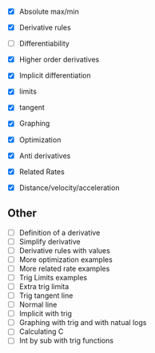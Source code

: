 - [x] Absolute max/min
- [x] Derivative rules
- [ ] Differentiability
- [x] Higher order derivatives
- [x] Implicit differentiation
- [x] limits
- [x] tangent
- [x] Graphing
- [x] Optimization
- [x] Anti derivatives
- [x] Related Rates
- [x]  Distance/velocity/acceleration


## Other
- [ ] Definition of a derivative
- [ ] Simplify derivative 
- [ ] Derivative rules with values
- [ ] More optimization examples
- [ ] More related rate examples
- [ ] Trig Limits examples
- [ ] Extra trig limita
- [ ] Trig tangent line
- [ ] Normal line
- [ ] Implicit with trig
- [ ] Graphing with trig and  with natual logs
- [ ] Calculating C
- [ ] Int by sub with trig functions

